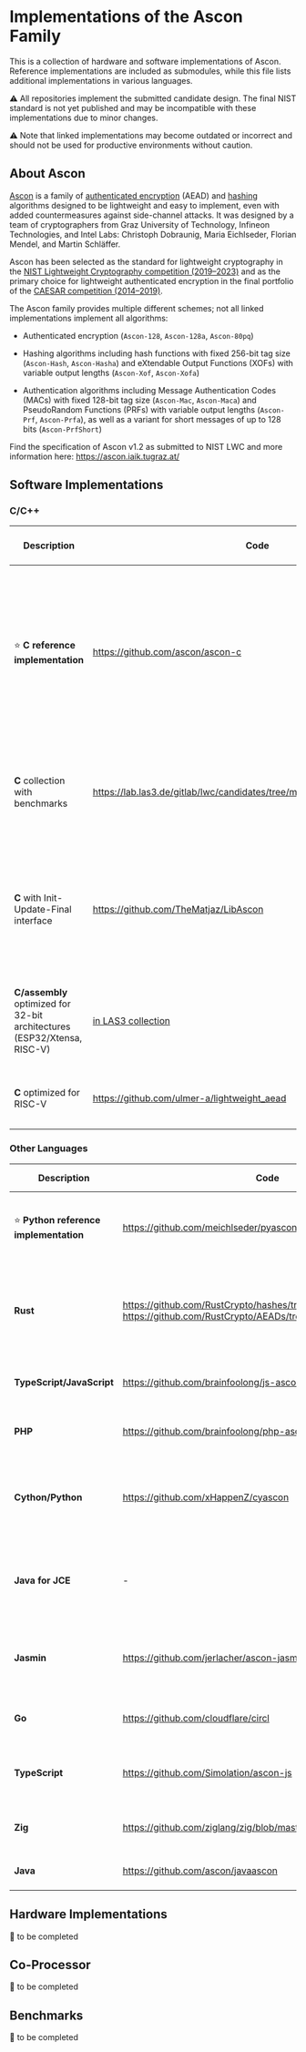 Implementations of the Ascon Family
===================================

This is a collection of hardware and software implementations of Ascon.
Reference implementations are included as submodules, while this file lists additional implementations in various languages.

:warning: All repositories implement the submitted candidate design. The final NIST standard is not yet published and may be incompatible with these implementations due to minor changes.

:warning: Note that linked implementations may become outdated or incorrect and should not be used for productive environments without caution.


About Ascon
-----------

[Ascon](https://ascon.iaik.tugraz.at) is a family of [authenticated encryption](https://en.wikipedia.org/wiki/Authenticated_encryption) (AEAD) and [hashing](https://en.wikipedia.org/wiki/Cryptographic_hash_function) algorithms designed to be lightweight and easy to implement, even with added countermeasures against side-channel attacks.
It was designed by a team of cryptographers from Graz University of Technology, Infineon Technologies, and Intel Labs: Christoph Dobraunig, Maria Eichlseder, Florian Mendel, and Martin Schläffer.

Ascon has been selected as the standard for lightweight cryptography in the [NIST Lightweight Cryptography competition (2019–2023)](https://csrc.nist.gov/projects/lightweight-cryptography) and as the primary choice for lightweight authenticated encryption in the final portfolio of the [CAESAR competition (2014–2019)](https://competitions.cr.yp.to/caesar-submissions.html).

The Ascon family provides multiple different schemes; not all linked implementations implement all algorithms:

  * Authenticated encryption (`Ascon-128`, `Ascon-128a`, `Ascon-80pq`)
  
  * Hashing algorithms including hash functions with fixed 256-bit tag size (`Ascon-Hash`, `Ascon-Hasha`) and eXtendable Output Functions (XOFs) with variable output lengths (`Ascon-Xof`, `Ascon-Xofa`)

  * Authentication algorithms including Message Authentication Codes (MACs) with fixed 128-bit tag size (`Ascon-Mac`, `Ascon-Maca`)
  and PseudoRandom Functions (PRFs) with variable output lengths (`Ascon-Prf`, `Ascon-Prfa`), as well as a variant for short messages of up to 128 bits (`Ascon-PrfShort`)

Find the specification of Ascon v1.2 as submitted to NIST LWC and more information here: https://ascon.iaik.tugraz.at/


Software Implementations
------------------------

### C/C++

| Description | Code | Author | Ascon version | Comments and supported variants |
|-------------|------|--------|---------------|---------------------------------|
| :star: **C reference implementation** | https://github.com/ascon/ascon-c | Ascon Team | NIST SP 800-232 draft | Features both the reference implementation and optimized implementations (64-bit) of Ascon-128 and Ascon-128a. For a detailed overview of the performance of Ascon-128 and Ascon-128a on different CPUs see [eBAEAD](https://bench.cr.yp.to/ebaead.html). |
| **C** collection with benchmarks | https://lab.las3.de/gitlab/lwc/candidates/tree/master/ascon/Implementations | Rhys Weatherley et al. | LWC submission | Collection with implementations by multiple authors, including benchmarking results (AEAD and hash variants) |
| **C** with Init-Update-Final interface | https://github.com/TheMatjaz/LibAscon | Matjaž Guštin | LWC submission | C11 library wrapping the reference C implementation (all AEAD and hash variants), including Init-Update-Final processing and variable tag length |
| **C/assembly** optimized for 32-bit architectures (ESP32/Xtensa, RISC-V) | [in LAS3 collection](https://lab.las3.de/gitlab/lwc/candidates/commit/9c6d9e4a880476fa74f439263cc2f4fc6f78940a) | Ferdinand Bachmann | LWC submission | C wrapper with assembly optimized for Tensilica Xtensa and 32-bit RISC-V (all AEAD and hash variants) |
| **C** optimized for RISC-V | https://github.com/ulmer-a/lightweight_aead | Alexander Ulmer | LWC submission | RISC-V implementation of Ascon-128 and Ascon-128a |


### Other Languages

| Description | Code | Author | Ascon version | Comments and supported variants |
|-------------|------|--------|---------------|---------------------------------|
| :star: **Python reference implementation** | https://github.com/meichlseder/pyascon | Ascon Team | NIST SP 800-232 draft | Reference implementation of all AEAD and hash family members. Note: The [pypi package](https://pypi.org/project/ascon/) is not maintained by us. |
| **Rust** | https://github.com/RustCrypto/hashes/tree/master/ascon-hash, https://github.com/RustCrypto/AEADs/tree/master/ascon-aead | Sebastian Ramacher | NIST SP 800-232 draft | Rust implementation, as part of the RustCrypto library, of all AEAD and hash variants. Links: [git (hash)](https://github.com/RustCrypto/hashes/tree/master/ascon-hash), [git (AEAD)](https://github.com/RustCrypto/AEADs/tree/master/ascon-aead), [crate (hash)](https://crates.io/crates/ascon-hash), [crate (AEAD)](https://crates.io/crates/ascon-aead) |
| **TypeScript/JavaScript** | https://github.com/brainfoolong/js-ascon | Roland Eigelsreiter | NIST SP 800-232 draft | JavaScript/TypeScript implementation (all Ascon family members). Link: [npm](https://www.npmjs.com/package/js-ascon) |
| **PHP** | https://github.com/brainfoolong/php-ascon | Roland Eigelsreiter | NIST SP 800-232 draft | PHP 8+ implementation (all Ascon family members) |
| **Cython/Python** | https://github.com/xHappenZ/cyascon | Oliver Popa | LWC submission | Python wrapper with C/Cython implementation (all AEAD and hash variants), with optional init-update-final interface. |
| **Java for JCE** | - | SIC | LWC submission | IAIK-LW Provider for the Java Cryptography Extension (JCE). Links: [commercial toolkit](https://jce.iaik.tugraz.at/products/core-crypto-toolkits/ascon-lightweight-crypto-toolkit/), [free evaluation version](https://jce.iaik.tugraz.at/product/iaik-lightweight-provider-evaluation-version/) |
| **Jasmin** | https://github.com/jerlacher/ascon-jasmin | Johannes Erlacher | LWC submission | Jasmin implementation with a Rust interface (Ascon-128 and Ascon-128a AEAD variants) |
| **Go** | https://github.com/cloudflare/circl | Armando Faz | LWC submission | Go implementation as part of the CIRCL library (all AEAD variants) |
| **TypeScript** | https://github.com/Simolation/ascon-js | Simon Osterlehner | LWC submission | Fully typed TypeScript/JavaScript library (all AEAD and hash variants). Link: [npm](https://www.npmjs.com/package/ascon-js) |
| **Zig** | https://github.com/ziglang/zig/blob/master/lib/std/crypto/ascon.zig | Frank Denis | LWC submission | Zig implementation as part of the standard library (permutation only) |
| **Java** | https://github.com/ascon/javaascon | Hannes Groß | CAESAR submission | Java implementation of Ascon-128 and Ascon-128a. |


Hardware Implementations
------------------------

:construction: to be completed


Co-Processor
------------

:construction: to be completed


Benchmarks
----------

:construction: to be completed


